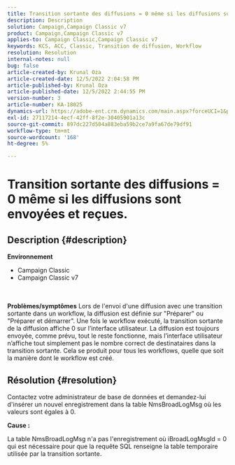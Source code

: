 ```yaml
---
title: Transition sortante des diffusions = 0 même si les diffusions sont envoyées et reçues.
description: Description
solution: Campaign,Campaign Classic v7
product: Campaign,Campaign Classic v7
applies-to: Campaign Classic,Campaign Classic v7
keywords: KCS, ACC, Classic, Transition de diffusion, Workflow
resolution: Resolution
internal-notes: null
bug: false
article-created-by: Krunal Oza
article-created-date: 12/5/2022 2:04:58 PM
article-published-by: Krunal Oza
article-published-date: 12/5/2022 2:44:55 PM
version-number: 3
article-number: KA-18025
dynamics-url: https://adobe-ent.crm.dynamics.com/main.aspx?forceUCI=1&pagetype=entityrecord&etn=knowledgearticle&id=adaee7c7-a574-ed11-81aa-6045bd006c82
exl-id: 27117214-4ecf-42ff-8f2e-30405901a13c
source-git-commit: 897dc227d504a883eba59b2ce7a9fa67de79df91
workflow-type: tm+mt
source-wordcount: '168'
ht-degree: 5%

---
```


# Transition sortante des diffusions = 0 même si les diffusions sont envoyées et reçues.

## Description {#description}

<b>Environnement</b>
- Campaign Classic
- Campaign Classic v7

<br> <br><b>Problèmes/symptômes</b>
Lors de l&#39;envoi d&#39;une diffusion avec une transition sortante dans un workflow, la diffusion est définie sur &quot;Préparer&quot; ou &quot;Préparer et démarrer&quot;. Une fois le workflow exécuté, la transition sortante de la diffusion affiche 0 sur l’interface utilisateur. La diffusion est toujours envoyée, comme prévu, tout le reste fonctionne, mais l’interface utilisateur n’affiche tout simplement pas le nombre correct de destinataires dans la transition sortante. Cela se produit pour tous les workflows, quelle que soit la manière dont le workflow est créé.




## Résolution {#resolution}


Contactez votre administrateur de base de données et demandez-lui d&#39;insérer un nouvel enregistrement dans la table NmsBroadLogMsg où les valeurs sont égales à 0.



<b>Cause :</b>

La table NmsBroadLogMsg n&#39;a pas l&#39;enregistrement où iBroadLogMsgId = 0 qui est nécessaire pour que la requête SQL renseigne la table temporaire utilisée par la transition sortante.

